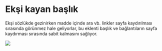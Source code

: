 Ekşi kayan başlık
===============

Ekşi sözlükde gezinirken madde içinde ara vb. linkler sayfa kaydırılması sırasında görünmez hale geliyorlar, bu eklenti başlık  ve bağlantıların sayfa kaydırması sırasında sabit kalmasını sağlıyor.



<img src="http://i.imgur.com/QxnsLhT.png">
